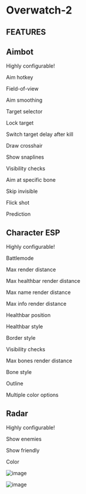 # Overwatch-2


FEATURES
------------------------------------------------------
Aimbot
-------------------------------
Highly configurable!

Aim hotkey

Field-of-view

Aim smoothing

Target selector

Lock target

Switch target delay after kill

Draw crosshair

Show snaplines

Visibility checks

Aim at specific bone

Skip invisible

Flick shot

Prediction

Character ESP
----------------------------------
Highly configurable!

Battlemode

Max render distance

Max healthbar render distance

Max name render distance

Max info render distance

Healthbar position

Healthbar style

Border style

Visibility checks

Max bones render distance

Bone style

Outline

Multiple color options

Radar
------------------------------
Highly configurable!

Show enemies

Show friendly

Color

![image](https://user-images.githubusercontent.com/117757863/200628203-6f98a926-168b-44f3-a5c7-a072fc38167f.png)

![image](https://user-images.githubusercontent.com/117757863/200628337-008c23a1-3ad1-427f-a84d-34748d721cce.png)
